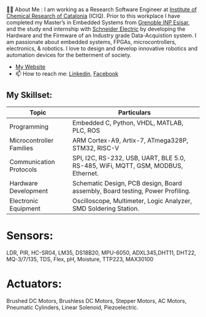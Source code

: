 
👨‍💻 About Me : 
I am working as a Research Software Engineer at [Institute of Chemical Research of Catalonia](https://www.iciq.org/) (ICIQ). Prior to this workplace I have completed my Master’s in Embedded Systems from [Grenoble INP Esisar](https://esisar.grenoble-inp.fr/), and the study end internship with [Schneider Electric](https://www.se.com/fr/fr/) by developing the Hardware and the Firmware of an Industry grade Data-Acquistion system. I am passionate about embedded systems, FPGAs, microcontrollers, electronics, & robotics. I love to design and develop innovative robotics and automation devices for the betterment of society.

- [My Website](https://www.ahsanslab.ml/)
- 📫 How to reach me: [Linkedin](https://www.linkedin.com/in/eeehsan94/), [Facebook](https://www.facebook.com/EEEhsan30/)

## My Skillset:
| Topic | Particulars |
| --- | --- |
| Programming |Embedded C, Python, VHDL, MATLAB, PLC, ROS |
| Microcontroller Families | ARM Cortex-A9, Artix-7, ATmega328P, STM32, RISC-V |
| Communication Protocols |SPI, I2C, RS-232, USB, UART, BLE 5.0, RS-485, WiFi, MQTT, GSM, MODBUS, Ethernet. |
| Hardware Development | Schematic Design, PCB design, Board assembly, Board testing, Power Profiling. |
| Electronic Equipment | Oscilloscope, Multimeter, Logic Analyzer, SMD Soldering Station. |

# Sensors:
LDR, PIR, HC-SR04, LM35, DS18B20, MPU-6050, ADXL345,DHT11, DHT22, MQ-3/7/135, TDS, Flex, pH, Moisture, TTP223, MAX30100

# Actuators:
Brushed DC Motors, Brushless DC Motors, Stepper Motors, AC Motors, Pneumatic Cylinders, Linear Solenoid, Piezoelectric.
<!---
Ahsan728/Ahsan728 is a ✨ special ✨ repository because its `README.md` (this file) appears on your GitHub profile.
You can click the Preview link to take a look at your changes.
--->
